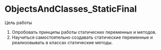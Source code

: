 # ObjectsAndClasses_StaticFinal
Цель работы

1. Опробовать принципы работы статических переменных и методов.
2. Научиться самостоятельно создавать статические переменные и реализовывать в классах статические методы.
